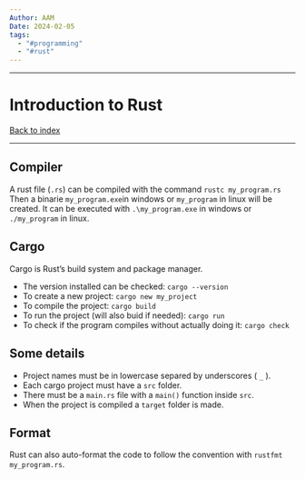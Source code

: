 ```yaml
---
Author: AAM
Date: 2024-02-05
tags:
  - "#programming"
  - "#rust"
---
```

---
# Introduction to Rust

[Back to index](../RUST.md)

---
## Compiler
A rust file (`.rs`) can be compiled with the command `rustc my_program.rs` 
Then a binarie `my_program.exe`in windows or `my_program` in linux will be created.
It can be executed with `.\my_program.exe` in windows or `./my_program` in linux.

## Cargo
Cargo is Rust’s build system and package manager.
- The version installed can be checked: `cargo --version`
- To create a new project: `cargo new my_project`
- To compile the project: `cargo build`
- To run the project (will also buid if needed): `cargo run`
- To check if the program compiles without actually doing it: `cargo check`

## Some details
- Project names must be in lowercase separed by underscores ( `_` ).
- Each cargo project must have a ``src`` folder.
- There must be a ``main.rs`` file with a ``main()`` function inside ``src``.
- When the project is compiled a ``target`` folder is made.

## Format
Rust can also auto-format the code to follow the convention with `rustfmt my_program.rs`.